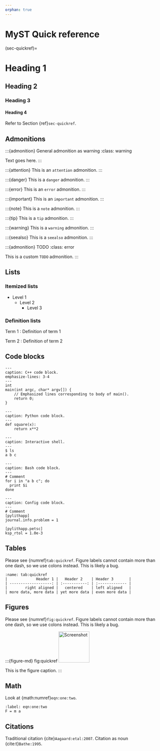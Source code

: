 ```yaml
---
orphan: true
---
```

# MyST Quick reference

(sec-quickref)=
# Heading 1

## Heading 2

### Heading 3

#### Heading 4

Refer to Section {ref}`sec-quickref`.

## Admonitions

:::{admonition} General admonition as warning
:class: warning

Text goes here.
:::

:::{attention}
This is an `attention` admonition.
:::

:::{danger}
This is a `danger` admonition.
:::

:::{error}
This is an `error` admonition.
:::

:::{important}
This is an `important` admonition.
:::

:::{note}
This is a `note` admonition.
:::

:::{tip}
This is a `tip` admonition.
:::

:::{warning}
This is a `warning` admonition.
:::

:::{seealso}
This is a `seealso` admonition.
:::

:::{admonition} TODO
:class: error

This is a custom `TODO` admonition.
:::

## Lists

### Itemized lists

* Level 1
  * Level 2
    * Level 3
  
### Definition lists

Term 1
: Definition of term 1

Term 2
: Definition of term 2

## Code blocks

```{code-block} c++
---
caption: C++ code block.
emphasize-lines: 3-4
---
int
main(int argc, char* argv[]) {
    // Emphasized lines corresponding to body of main().
    return 0;
}
```

```{code-block} python
---
caption: Python code block.
---
def square(x):
    return x**2
```

```{code-block} console
---
caption: Interactive shell.
---
$ ls
a b c
```

```{code-block} bash
---
caption: Bash code block.
---
# Comment
for i in "a b c"; do
  print $i
done
```

```{code-block} cfg
---
caption: Config code block.
---
# Comment
[pylithapp]
journal.info.problem = 1

[pylithapp.petsc]
ksp_rtol = 1.0e-3
```

## Tables

Please see {numref}`tab:quickref`.
Figure labels cannot contain more than one dash, so we use colons instead.
This is likely a bug.

```{table} Table caption
:name: tab:quickref
|             Header 1 |   Header 2    | Header 3       |
| -------------------: | :-----------: | :------------- |
|        right aligned |   centered    | left aligned   |
| more data, more data | yet more data | even more data |
```

## Figures

Please see {numref}`fig:quickref`.
Figure labels cannot contain more than one dash, so we use colons instead.
This is likely a bug.


:::{figure-md} fig:quickref
<img src="_static/images/cig_short_nolabel.*" alt="Screenshot"  width="100px"/>

This is the figure caption.
:::

## Math

Look at {math:numref}`eqn:one:two`.

```{math}
:label: eqn:one:two
F = m a
```

## Citations

Traditional citation {cite}`Aagaard:etal:2007`.
Citation as noun {cite:t}`Bathe:1995`.
